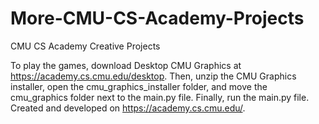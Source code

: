 # More-CMU-CS-Academy-Projects

CMU CS Academy Creative Projects

To play the games, download Desktop CMU Graphics at https://academy.cs.cmu.edu/desktop. Then, unzip the CMU Graphics installer, open the cmu_graphics_installer folder, and move the cmu_graphics folder next to the main.py file. Finally, run the main.py file. Created and developed on https://academy.cs.cmu.edu/.
